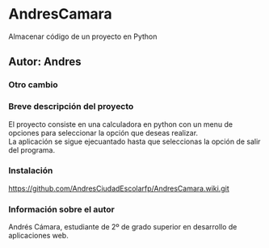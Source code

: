 # AndresCamara
Almacenar código de un proyecto en Python
## Autor: Andres
### Otro cambio

### Breve descripción del proyecto
El proyecto consiste en una calculadora en python con un menu de opciones para seleccionar la opción que deseas realizar.  
La aplicación se sigue ejecuantado hasta que seleccionas la opción de salir del programa.


### Instalación
https://github.com/AndresCiudadEscolarfp/AndresCamara.wiki.git

### Información sobre el autor
Andrés Cámara, estudiante de 2º de grado superior en desarrollo de aplicaciones web.
